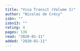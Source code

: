 ```yaml
---
title: "Visa Transit (Volume 1)"
author: "Nicolas de Crécy"
isbn: ""
isbn13: ""
rating: 4
pages: 136
read: "2020-01-11"
added: "2020-01-11"
---
```


